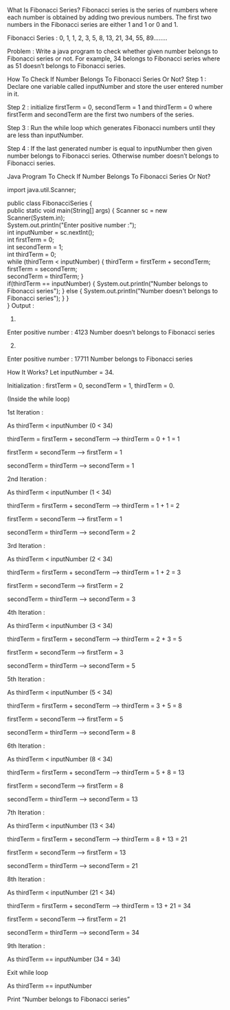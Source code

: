 What Is Fibonacci Series?
Fibonacci series is the series of numbers where each number is obtained by adding two previous numbers. The first two numbers in the Fibonacci series are either 1 and 1 or 0 and 1.


Fibonacci Series : 0, 1, 1, 2, 3, 5, 8, 13, 21, 34, 55, 89……..

Problem :
Write a java program to check whether given number belongs to Fibonacci series or not. For example, 34 belongs to Fibonacci series where as 51 doesn’t belongs to Fibonacci series.

How To Check If Number Belongs To Fibonacci Series Or Not?
Step 1 : Declare one variable called inputNumber and store the user entered number in it.

Step 2 : initialize firstTerm = 0, secondTerm = 1 and thirdTerm = 0 where firstTerm and secondTerm are the first two numbers of the series.


Step 3 : Run the while loop which generates Fibonacci numbers until they are less than inputNumber.

Step 4 : If the last generated number is equal to inputNumber then given number belongs to Fibonacci series. Otherwise number doesn’t belongs to Fibonacci series.

Java Program To Check If Number Belongs To Fibonacci Series Or Not?

import java.util.Scanner;
 
public class FibonacciSeries 
{    
    public static void main(String[] args) 
    {
        Scanner sc = new Scanner(System.in);         
        System.out.println("Enter positive number :");         
        int inputNumber = sc.nextInt();         
        int firstTerm = 0;         
        int secondTerm = 1;         
        int thirdTerm = 0;         
        while (thirdTerm < inputNumber)
        {
            thirdTerm = firstTerm + secondTerm;             
            firstTerm = secondTerm;             
            secondTerm = thirdTerm;
        }         
        if(thirdTerm == inputNumber)
        {
            System.out.println("Number belongs to Fibonacci series");
        }
        else
        {
            System.out.println("Number doesn't belongs to Fibonacci series");
        }
    }   
}
Output :

1)

Enter positive number :
4123
Number doesn’t belongs to Fibonacci series

2)

Enter positive number :
17711
Number belongs to Fibonacci series

How It Works?
Let inputNumber = 34.

Initialization : firstTerm = 0, secondTerm = 1, thirdTerm = 0.

(Inside the while loop)


1st Iteration :

As thirdTerm < inputNumber (0 < 34)

thirdTerm = firstTerm + secondTerm  –>  thirdTerm = 0 + 1 = 1

firstTerm = secondTerm  –>  firstTerm = 1

secondTerm = thirdTerm  –>  secondTerm = 1

2nd Iteration :

As thirdTerm < inputNumber (1 < 34)

thirdTerm = firstTerm + secondTerm  –>  thirdTerm = 1 + 1 = 2

firstTerm = secondTerm  –>  firstTerm = 1

secondTerm = thirdTerm  –>  secondTerm = 2

3rd Iteration :

As thirdTerm < inputNumber (2 < 34)

thirdTerm = firstTerm + secondTerm  –>  thirdTerm = 1 + 2 = 3

firstTerm = secondTerm  –>  firstTerm = 2

secondTerm = thirdTerm  –>  secondTerm = 3

4th Iteration :

As thirdTerm < inputNumber (3 < 34)

thirdTerm = firstTerm + secondTerm  –>  thirdTerm = 2 + 3 = 5

firstTerm = secondTerm  –>  firstTerm = 3

secondTerm = thirdTerm  –>  secondTerm = 5

5th Iteration :

As thirdTerm < inputNumber (5 < 34)

thirdTerm = firstTerm + secondTerm  –>  thirdTerm = 3 + 5 = 8

firstTerm = secondTerm  –>  firstTerm = 5

secondTerm = thirdTerm  –>  secondTerm = 8

6th Iteration :

As thirdTerm < inputNumber (8 < 34)

thirdTerm = firstTerm + secondTerm  –>  thirdTerm = 5 + 8 = 13

firstTerm = secondTerm  –>  firstTerm = 8

secondTerm = thirdTerm  –>  secondTerm = 13

7th Iteration :

As thirdTerm < inputNumber (13 < 34)

thirdTerm = firstTerm + secondTerm  –>  thirdTerm = 8 + 13 = 21

firstTerm = secondTerm  –>  firstTerm = 13

secondTerm = thirdTerm  –>  secondTerm = 21

8th Iteration :

As thirdTerm < inputNumber (21 < 34)

thirdTerm = firstTerm + secondTerm  –>  thirdTerm = 13 + 21 = 34

firstTerm = secondTerm  –>  firstTerm = 21

secondTerm = thirdTerm  –>  secondTerm = 34

9th Iteration :

As thirdTerm == inputNumber (34 = 34)

Exit while loop

As thirdTerm == inputNumber

Print “Number belongs to Fibonacci series”
